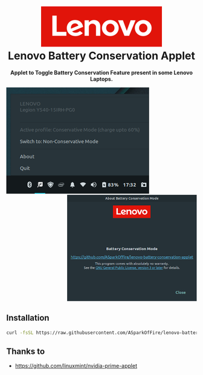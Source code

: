 <h1 align="center">
  <img src="usr/share/icons/hicolor/scalable/status/lenovo-logo.png" alt="Lenovo Logo">
  <br />
  Lenovo Battery Conservation Applet
</h1>
<p align="center"><b>Applet to Toggle Battery Conservation Feature present in some Lenovo Laptops.</b></p>

<div align="left"><img src="imgs/tray.png" alt="Tray"></div>
<div align="right"><img src="imgs/about.png" alt="About"></div>

## Installation

```bash
curl -fsSL https://raw.githubusercontent.com/ASparkOfFire/lenovo-battery-conservation-applet/master/install.sh | bash
```


## Thanks to
* https://github.com/linuxmint/nvidia-prime-applet
